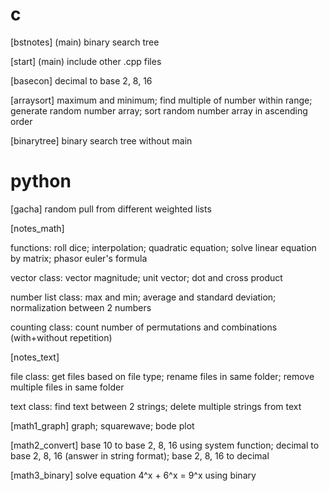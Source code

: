 # c
[bstnotes] (main)
  binary search tree

[start] (main)
  include other .cpp files

[basecon]
  decimal to base 2, 8, 16

[arraysort]
  maximum and minimum;
  find multiple of number within range;
  generate random number array;
  sort random number array in ascending order

[binarytree]
  binary search tree without main

# python
[gacha]
  random pull from different weighted lists

[notes_math]

functions:
  roll dice;
  interpolation;
  quadratic equation;
  solve linear equation by matrix;
  phasor euler's formula

vector class:
  vector magnitude;
  unit vector;
  dot and cross product

number list class:
  max and min;
  average and standard deviation;
  normalization between 2 numbers

counting class:
  count number of permutations and combinations (with+without repetition)

[notes_text]

file class:
  get files based on file type;
  rename files in same folder;
  remove multiple files in same folder

text class:
  find text between 2 strings;
  delete multiple strings from text

[math1_graph]
  graph;
  squarewave;
  bode plot

[math2_convert]
  base 10 to base 2, 8, 16 using system function;
  decimal to base 2, 8, 16 (answer in string format);
  base 2, 8, 16 to decimal

[math3_binary]
  solve equation 4^x + 6^x = 9^x using binary

